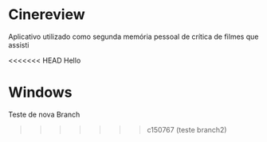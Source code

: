# Cinereview

Aplicativo utilizado como segunda memória pessoal de crítica de filmes que assisti

<<<<<<< HEAD
Hello

Windows
=======
Teste de nova Branch
>>>>>>> c150767 (teste branch2)
